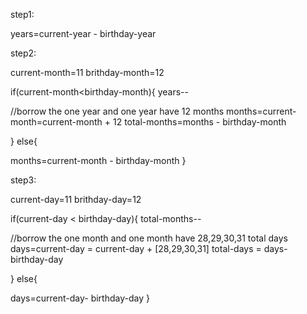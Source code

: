 step1:

years=current-year - birthday-year


step2:

current-month=11
brithday-month=12

if(current-month<birthday-month){
	years--
	
//borrow the one year and one year have 12 months
	months=current-month=current-month + 12
	total-months=months - birthday-month


}
else{

months=current-month - birthday-month
}


step3:

current-day=11
brithday-day=12

if(current-day < birthday-day){
	total-months--
	
//borrow the one month and one month have 28,29,30,31 total days
	days=current-day = current-day + [28,29,30,31]
	total-days = days- birthday-day


}
else{

days=current-day- birthday-day
}
